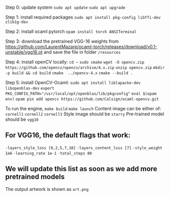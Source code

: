 Step 0: update system
`sudo apt update`
`sudo apt upgrade`


Step 1: install required packages
`sudo apt install pkg-config libffi-dev zlib1g-dev`

Step 2: install ocaml pytorch
`opam install torch ANSITerminal`

Step 3: download the pretrained VGG-16 weights from 
https://github.com/LaurentMazare/ocaml-torch/releases/download/v0.1-unstable/vgg16.ot
and save the file in folder `/resources`

Step 4: install openCV locally:
`cd ~`
`sudo cmake`
`wget -O opencv.zip https://github.com/opencv/opencv/archive/4.x.zip`
`unzip opencv.zip`
`mkdir -p build && cd build`
`cmake  ../opencv-4.x`
`cmake --build .`

Step 5: install OpenCV-Ocaml:
`sudo apt install liblapacke-dev libopenblas-dev`
`export PKG_CONFIG_PATH="/usr/local/opt/openblas/lib/pkgconfig"`
`eval $(opam env)`
`opam pin add opencv https://github.com/Calsign/ocaml-opencv.git`

To run the engine,
`make build`
`make launch`
Content image can be either of:
`cornell1` `cornell2` `cornell3`
Style image should be `starry`
Pre-trained model should be `vgg16`
## For VGG16, the default flags that work:
`-layers_style_loss [0,2,5,7,10]`
`-layers_content_loss [7]`
`-style_weight 1e6`
`-learning_rate 1e-1`
`-total_steps 80`
## We will update this list as soon as we add more pretrained models
The output artwork is shown as `art.png`
